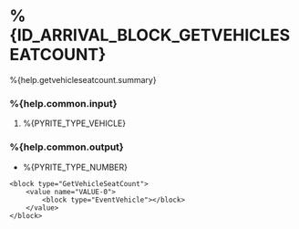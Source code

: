 # %{ID_ARRIVAL_BLOCK_GETVEHICLESEATCOUNT}

%{help.getvehicleseatcount.summary}

### %{help.common.input}

1. %{PYRITE_TYPE_VEHICLE}

### %{help.common.output}

-   %{PYRITE_TYPE_NUMBER}

```
<block type="GetVehicleSeatCount">
    <value name="VALUE-0">
        <block type="EventVehicle"></block>
    </value>
</block>
```
